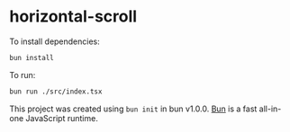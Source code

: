 # horizontal-scroll

To install dependencies:

```bash
bun install
```

To run:

```bash
bun run ./src/index.tsx
```

This project was created using `bun init` in bun v1.0.0. [Bun](https://bun.sh) is a fast all-in-one JavaScript runtime.
